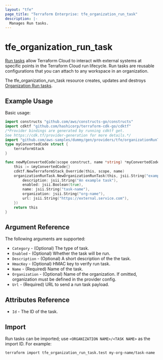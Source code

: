 ```yaml
---
layout: "tfe"
page_title: "Terraform Enterprise: tfe_organization_run_task"
description: |-
  Manages Run tasks.
---
```


# tfe_organization_run_task

[Run tasks](https://developer.hashicorp.com/terraform/cloud-docs/workspaces/settings/run-tasks) allow Terraform Cloud to interact with external systems at specific points in the Terraform Cloud run lifecycle. Run tasks are reusable configurations that you can attach to any workspace in an organization.

The tfe_organization_run_task resource creates, updates and destroys [Organization Run tasks](https://developer.hashicorp.com/terraform/cloud-docs/workspaces/settings/run-tasks#creating-a-run-task).

## Example Usage

Basic usage:

```go
import constructs "github.com/aws/constructs-go/constructs"
import cdktf "github.com/hashicorp/terraform-cdk-go/cdktf"
/*Provider bindings are generated by running cdktf get.
See https://cdk.tf/provider-generation for more details.*/
import "github.com/aws-samples/dummy/gen/providers/tfe/organizationRunTask"
type myConvertedCode struct {
	terraformStack
}

func newMyConvertedCode(scope construct, name *string) *myConvertedCode {
	this := &myConvertedCode{}
	cdktf.NewTerraformStack_Override(this, scope, name)
	organizationRunTask.NewOrganizationRunTask(this, jsii.String("example"), &organizationRunTaskConfig{
		description: jsii.String("An example task"),
		enabled: jsii.Boolean(true),
		name: jsii.String("task-name"),
		organization: jsii.String("org-name"),
		url: jsii.String("https://external.service.com"),
	})
	return this
}
```

## Argument Reference

The following arguments are supported:

* `Category` - (Optional) The type of task.
* `Enabled` - (Optional) Whether the task will be run.
* `Description` - (Optional) A short description of the the task.
* `HmacKey` - (Optional) HMAC key to verify run task.
* `Name` - (Required) Name of the task.
* `Organization` - (Optional) Name of the organization. If omitted, organization must be defined in the provider config.
* `Url` - (Required) URL to send a run task payload.

## Attributes Reference

* `Id` - The ID of the task.

## Import

Run tasks can be imported; use `<ORGANIZATION NAME>/<TASK NAME>` as the
import ID. For example:

```shell
terraform import tfe_organization_run_task.test my-org-name/task-name
```

<!-- cache-key: cdktf-0.17.0-pre.15 input-2482057418e7cc734368ed47d407a461dfa8ee113ddf7518616de198f1a08f83 -->